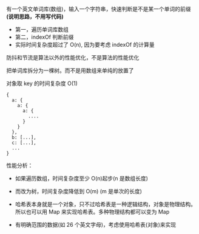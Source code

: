 有一个英文单词库(数组)，输入一个字符串，快速判断是不是某一个单词的前缀
**(说明思路，不用写代码)**

- 第一，遍历单词库数组
- 第二，indexOf 判断前缀
- 实际时间复杂度超过了 O(n), 因为要考虑 indexOf 的计算量

防抖和节流是算法以外的性能优化，不是算法的性能优化

把单词库拆分为一棵树。而不是用数组来单纯的放置了

对象取 key 的时间复杂度 O(1)

```
{
  a: {
    a: {
      a: {
        ....
      }
    }
  },
  b: [...],
  c: [...],
  ...
}
```

性能分析：

- 如果遍历数组，时间复杂度至少 O(n)起步(n 是数组长度)
- 而改为树，时间复杂度降低到 O(m) (m 是单次的长度)
- 哈希表本身就是一个对象，只不过哈希表是一种逻辑结构，对象是物理结构。所以也可以用 Map 来实现哈希表。多种物理结构都可以变为 Map

- 有明确范围的数据(如 26 个英文字母)，考虑使用哈希表(对象)来实现
